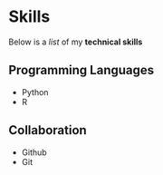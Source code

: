 # Skills

Below is a _list_ of my **technical skills**

## Programming Languages
- Python
- R

## Collaboration
- Github
- Git
